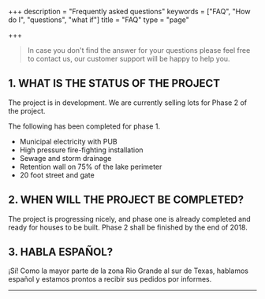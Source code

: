 +++
description = "Frequently asked questions"
keywords = ["FAQ", "How do I", "questions", "what if"]
title = "FAQ"
type = "page"

+++

> In case you don't find the answer for your questions please feel free to contact us, our customer support will be happy to help you.

## 1. WHAT IS THE STATUS OF THE PROJECT

The project is in development. We are currently selling lots for Phase 2 of the project.

The following has been completed for phase 1.

* Municipal electricity with PUB
* High pressure fire-fighting installation
* Sewage and storm drainage
* Retention wall on 75% of the lake perimeter
* 20 foot street and gate

## 2. WHEN WILL THE PROJECT BE COMPLETED?

The project is progressing nicely, and phase one is already completed and ready for houses to be built. Phase 2 shall be finished by the end of 2018.

## 3. HABLA ESPAÑOL?

¡Sí! Como la mayor parte de la zona Rio Grande al sur de Texas, hablamos español y estamos prontos a recibir sus pedidos por informes.

---

